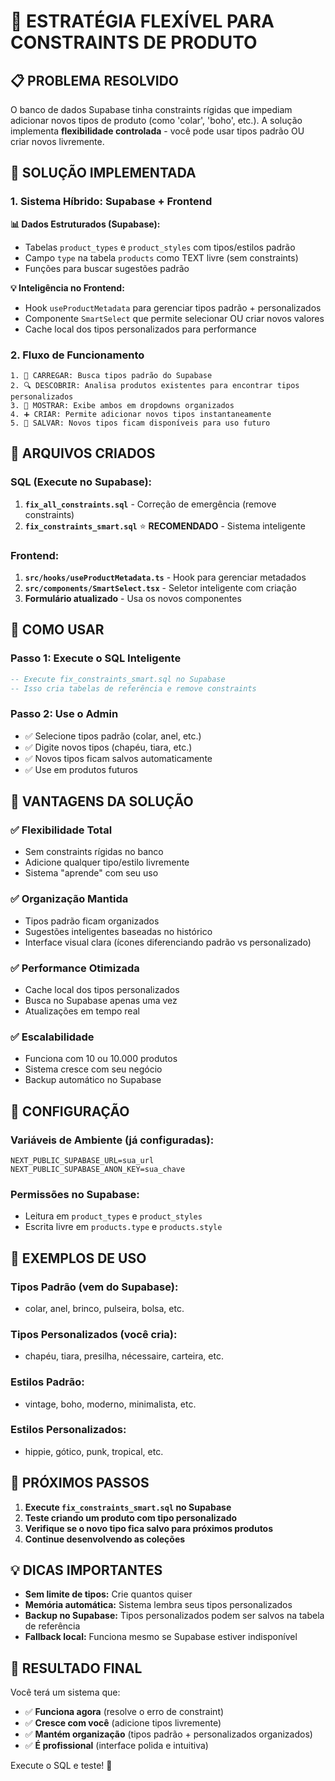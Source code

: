 # 🎯 ESTRATÉGIA FLEXÍVEL PARA CONSTRAINTS DE PRODUTO

## 📋 **PROBLEMA RESOLVIDO**

O banco de dados Supabase tinha constraints rígidas que impediam adicionar novos tipos de produto (como 'colar', 'boho', etc.). A solução implementa **flexibilidade controlada** - você pode usar tipos padrão OU criar novos livremente.

## 🚀 **SOLUÇÃO IMPLEMENTADA**

### **1. Sistema Híbrido: Supabase + Frontend**

**📊 Dados Estruturados (Supabase):**
- Tabelas `product_types` e `product_styles` com tipos/estilos padrão
- Campo `type` na tabela `products` como TEXT livre (sem constraints)
- Funções para buscar sugestões padrão

**💡 Inteligência no Frontend:**
- Hook `useProductMetadata` para gerenciar tipos padrão + personalizados
- Componente `SmartSelect` que permite selecionar OU criar novos valores
- Cache local dos tipos personalizados para performance

### **2. Fluxo de Funcionamento**

```
1. 📖 CARREGAR: Busca tipos padrão do Supabase
2. 🔍 DESCOBRIR: Analisa produtos existentes para encontrar tipos personalizados
3. 🎨 MOSTRAR: Exibe ambos em dropdowns organizados
4. ➕ CRIAR: Permite adicionar novos tipos instantaneamente
5. 💾 SALVAR: Novos tipos ficam disponíveis para uso futuro
```

## 📁 **ARQUIVOS CRIADOS**

### **SQL (Execute no Supabase):**

1. **`fix_all_constraints.sql`** - Correção de emergência (remove constraints)
2. **`fix_constraints_smart.sql`** ⭐ **RECOMENDADO** - Sistema inteligente

### **Frontend:**

1. **`src/hooks/useProductMetadata.ts`** - Hook para gerenciar metadados
2. **`src/components/SmartSelect.tsx`** - Seletor inteligente com criação
3. **Formulário atualizado** - Usa os novos componentes

## 🎯 **COMO USAR**

### **Passo 1: Execute o SQL Inteligente**
```sql
-- Execute fix_constraints_smart.sql no Supabase
-- Isso cria tabelas de referência e remove constraints
```

### **Passo 2: Use o Admin**
- ✅ Selecione tipos padrão (colar, anel, etc.)
- ✅ Digite novos tipos (chapéu, tiara, etc.)
- ✅ Novos tipos ficam salvos automaticamente
- ✅ Use em produtos futuros

## 🎨 **VANTAGENS DA SOLUÇÃO**

### **✅ Flexibilidade Total**
- Sem constraints rígidas no banco
- Adicione qualquer tipo/estilo livremente
- Sistema "aprende" com seu uso

### **✅ Organização Mantida**
- Tipos padrão ficam organizados
- Sugestões inteligentes baseadas no histórico
- Interface visual clara (ícones diferenciando padrão vs personalizado)

### **✅ Performance Otimizada**
- Cache local dos tipos personalizados
- Busca no Supabase apenas uma vez
- Atualizações em tempo real

### **✅ Escalabilidade**
- Funciona com 10 ou 10.000 produtos
- Sistema cresce com seu negócio
- Backup automático no Supabase

## 🔧 **CONFIGURAÇÃO**

### **Variáveis de Ambiente (já configuradas):**
```env
NEXT_PUBLIC_SUPABASE_URL=sua_url
NEXT_PUBLIC_SUPABASE_ANON_KEY=sua_chave
```

### **Permissões no Supabase:**
- Leitura em `product_types` e `product_styles`
- Escrita livre em `products.type` e `products.style`

## 🎨 **EXEMPLOS DE USO**

### **Tipos Padrão (vem do Supabase):**
- colar, anel, brinco, pulseira, bolsa, etc.

### **Tipos Personalizados (você cria):**
- chapéu, tiara, presilha, nécessaire, carteira, etc.

### **Estilos Padrão:**
- vintage, boho, moderno, minimalista, etc.

### **Estilos Personalizados:**
- hippie, gótico, punk, tropical, etc.

## 🚀 **PRÓXIMOS PASSOS**

1. **Execute `fix_constraints_smart.sql` no Supabase**
2. **Teste criando um produto com tipo personalizado**
3. **Verifique se o novo tipo fica salvo para próximos produtos**
4. **Continue desenvolvendo as coleções**

## 💡 **DICAS IMPORTANTES**

- **Sem limite de tipos:** Crie quantos quiser
- **Memória automática:** Sistema lembra seus tipos personalizados
- **Backup no Supabase:** Tipos personalizados podem ser salvos na tabela de referência
- **Fallback local:** Funciona mesmo se Supabase estiver indisponível

## 🎯 **RESULTADO FINAL**

Você terá um sistema que:
- ✅ **Funciona agora** (resolve o erro de constraint)
- ✅ **Cresce com você** (adicione tipos livremente)
- ✅ **Mantém organização** (tipos padrão + personalizados organizados)
- ✅ **É profissional** (interface polida e intuitiva)

Execute o SQL e teste! 🚀
